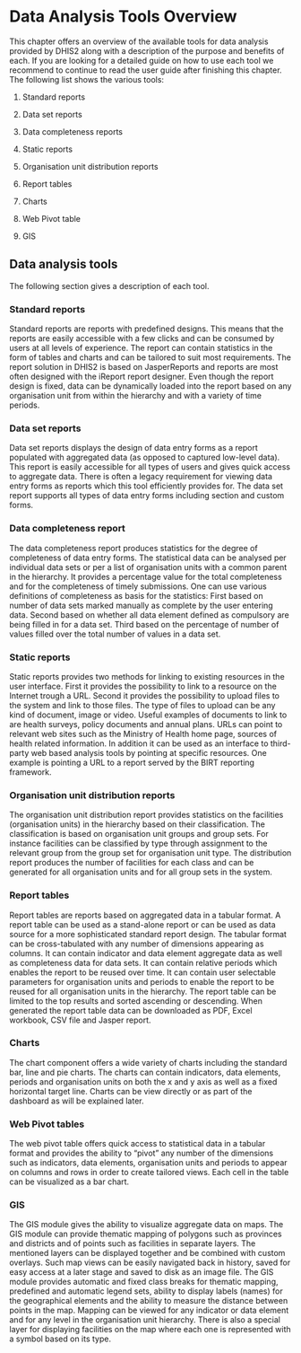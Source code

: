 # Data Analysis Tools Overview

This chapter offers an overview of the available tools for data analysis
provided by DHIS2 along with a description of the purpose and benefits
of each. If you are looking for a detailed guide on how to use each tool
we recommend to continue to read the user guide after finishing this
chapter. The following list shows the various tools:

1.  Standard reports

2.  Data set reports

3.  Data completeness reports

4.  Static reports

5.  Organisation unit distribution reports

6.  Report tables

7.  Charts

8.  Web Pivot table

9.  GIS


## Data analysis tools

The following section gives a description of each tool.

### Standard reports

Standard reports are reports with predefined designs. This means that
the reports are easily accessible with a few clicks and can be consumed
by users at all levels of experience. The report can contain statistics
in the form of tables and charts and can be tailored to suit most
requirements. The report solution in DHIS2 is based on JasperReports and
reports are most often designed with the iReport report designer. Even
though the report design is fixed, data can be dynamically loaded into
the report based on any organisation unit from within the hierarchy and
with a variety of time periods.

### Data set reports

Data set reports displays the design of data entry forms as a report
populated with aggregated data (as opposed to captured low-level data).
This report is easily accessible for all types of users and gives quick
access to aggregate data. There is often a legacy requirement for
viewing data entry forms as reports which this tool efficiently provides
for. The data set report supports all types of data entry forms
including section and custom forms.

### Data completeness report

The data completeness report produces statistics for the degree of
completeness of data entry forms. The statistical data can be analysed
per individual data sets or per a list of organisation units with a
common parent in the hierarchy. It provides a percentage value for the
total completeness and for the completeness of timely submissions. One
can use various definitions of completeness as basis for the statistics:
First based on number of data sets marked manually as complete by the
user entering data. Second based on whether all data element defined as
compulsory are being filled in for a data set. Third based on the
percentage of number of values filled over the total number of values in
a data set.

### Static reports

Static reports provides two methods for linking to existing resources in
the user interface. First it provides the possibility to link to a
resource on the Internet trough a URL. Second it provides the
possibility to upload files to the system and link to those files. The
type of files to upload can be any kind of document, image or video.
Useful examples of documents to link to are health surveys, policy
documents and annual plans. URLs can point to relevant web sites such as
the Ministry of Health home page, sources of health related information.
In addition it can be used as an interface to third-party web based
analysis tools by pointing at specific resources. One example is
pointing a URL to a report served by the BIRT reporting framework.

### Organisation unit distribution reports

The organisation unit distribution report provides statistics on the
facilities (organisation units) in the hierarchy based on their
classification. The classification is based on organisation unit groups
and group sets. For instance facilities can be classified by type
through assignment to the relevant group from the group set for
organisation unit type. The distribution report produces the number of
facilities for each class and can be generated for all organisation
units and for all group sets in the system.

### Report tables

Report tables are reports based on aggregated data in a tabular format.
A report table can be used as a stand-alone report or can be used as
data source for a more sophisticated standard report design. The tabular
format can be cross-tabulated with any number of dimensions appearing as
columns. It can contain indicator and data element aggregate data as
well as completeness data for data sets. It can contain relative periods
which enables the report to be reused over time. It can contain user
selectable parameters for organisation units and periods to enable the
report to be reused for all organisation units in the hierarchy. The
report table can be limited to the top results and sorted ascending or
descending. When generated the report table data can be downloaded as
PDF, Excel workbook, CSV file and Jasper report.

### Charts

The chart component offers a wide variety of charts including the
standard bar, line and pie charts. The charts can contain indicators,
data elements, periods and organisation units on both the x and y axis
as well as a fixed horizontal target line. Charts can be view directly
or as part of the dashboard as will be explained later.

### Web Pivot tables

The web pivot table offers quick access to statistical data in a tabular
format and provides the ability to “pivot” any number of the dimensions
such as indicators, data elements, organisation units and periods to
appear on columns and rows in order to create tailored views. Each cell
in the table can be visualized as a bar chart.

### GIS

The GIS module gives the ability to visualize aggregate data on maps.
The GIS module can provide thematic mapping of polygons such as
provinces and districts and of points such as facilities in separate
layers. The mentioned layers can be displayed together and be combined
with custom overlays. Such map views can be easily navigated back in
history, saved for easy access at a later stage and saved to disk as an
image file. The GIS module provides automatic and fixed class breaks for
thematic mapping, predefined and automatic legend sets, ability to
display labels (names) for the geographical elements and the ability to
measure the distance between points in the map. Mapping can be viewed
for any indicator or data element and for any level in the organisation
unit hierarchy. There is also a special layer for displaying facilities
on the map where each one is represented with a symbol based on its
type.

